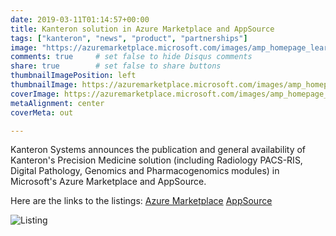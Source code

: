 ```yaml
---
date: 2019-03-11T01:14:57+00:00
title: Kanteron solution in Azure Marketplace and AppSource
tags: ["kanteron", "news", "product", "partnerships"]
image: "https://azuremarketplace.microsoft.com/images/amp_homepage_learn.PNG"
comments: true     # set false to hide Disqus comments
share: true        # set false to share buttons
thumbnailImagePosition: left
thumbnailImage: https://azuremarketplace.microsoft.com/images/amp_homepage_learn.PNG
coverImage: https://azuremarketplace.microsoft.com/images/amp_homepage_learn.PNG
metaAlignment: center
coverMeta: out

---
```


Kanteron Systems announces the publication and general availability of Kanteron's Precision Medicine solution (including Radiology PACS-RIS, Digital Pathology, Genomics and Pharmacogenomics modules) in Microsoft's Azure Marketplace and AppSource.

<!--more-->

Here are the links to the listings:
[Azure Marketplace](https://azuremarketplace.microsoft.com/en-us/marketplace/apps/kanteronsystems.kanteronplatform?tab=Overview)
[AppSource](https://appsource.microsoft.com/en-us/product/web-apps/kanteronsystems.kanteronplatform)

![Listing](https://res.cloudinary.com/jcortell/image/upload/v1552318990/AzureMarketplace.jpg)
